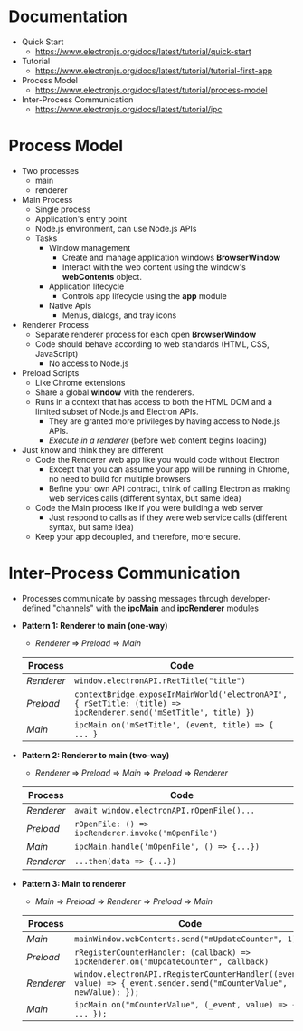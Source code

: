 # Documentation

-   Quick Start
    -   https://www.electronjs.org/docs/latest/tutorial/quick-start
-   Tutorial
    -   https://www.electronjs.org/docs/latest/tutorial/tutorial-first-app
-   Process Model
    -   https://www.electronjs.org/docs/latest/tutorial/process-model
-   Inter-Process Communication
    -   https://www.electronjs.org/docs/latest/tutorial/ipc

# Process Model

-   Two processes
    -   main
    -   renderer
-   Main Process
    -   Single process
    -   Application's entry point
    -   Node.js environment, can use Node.js APIs
    -   Tasks
        -   Window management
            -   Create and manage application windows **BrowserWindow**
            -   Interact with the web content using the window's **webContents** object.
        -   Application lifecycle
            -   Controls app lifecycle using the **app** module
        -   Native Apis
            -   Menus, dialogs, and tray icons
-   Renderer Process
    -   Separate renderer process for each open **BrowserWindow**
    -   Code should behave according to web standards (HTML, CSS, JavaScript)
        -   No access to Node.js
-   Preload Scripts
    -   Like Chrome extensions
    -   Share a global **window** with the renderers.
    -   Runs in a context that has access to both the HTML DOM and a limited subset of Node.js and Electron APIs.
        -   They are granted more privileges by having access to Node.js APIs.
        -   _Execute in a renderer_ (before web content begins loading)
-   Just know and think they are different
    -   Code the Renderer web app like you would code without Electron
        -   Except that you can assume your app will be running in Chrome, no need to build for multiple browsers
        -   Befine your own API contract, think of calling Electron as making web services calls (different syntax, but same idea)
    -   Code the Main process like if you were building a web server
        -   Just respond to calls as if they were web service calls (different syntax, but same idea)
    -   Keep your app decoupled, and therefore, more secure.

# Inter-Process Communication

-   Processes communicate by passing messages through developer-defined "channels" with the **ipcMain** and **ipcRenderer** modules
-   **Pattern 1: Renderer to main (one-way)**

    -   _Renderer_ => _Preload_ => _Main_

    | Process    | Code                                                                                                             |
    | ---------- | ---------------------------------------------------------------------------------------------------------------- |
    | _Renderer_ | `window.electronAPI.rRetTitle("title")`                                                                          |
    | _Preload_  | `contextBridge.exposeInMainWorld('electronAPI', { rSetTitle: (title) => ipcRenderer.send('mSetTitle', title) })` |
    | _Main_     | `ipcMain.on('mSetTitle', (event, title) => { ... }`                                                              |

-   **Pattern 2: Renderer to main (two-way)**

    -   _Renderer_ => _Preload_ => _Main_ => _Preload_ => _Renderer_

    | Process    | Code                                               |
    | ---------- | -------------------------------------------------- |
    | _Renderer_ | `await window.electronAPI.rOpenFile()...`          |
    | _Preload_  | `rOpenFile: () => ipcRenderer.invoke('mOpenFile')` |
    | _Main_     | `ipcMain.handle('mOpenFile', () => {...})`         |
    | _Renderer_ | `...then(data => {...})`                           |

-   **Pattern 3: Main to renderer**

    -   _Main_ => _Preload_ => _Renderer_ => _Preload_ => _Main_

    | Process    | Code                                                                                                               |
    | ---------- | ------------------------------------------------------------------------------------------------------------------ |
    | _Main_     | `mainWindow.webContents.send("mUpdateCounter", 1)`                                                                 |
    | _Preload_  | `rRegisterCounterHandler: (callback) => ipcRenderer.on("mUpdateCounter", callback)`                                |
    | _Renderer_ | `window.electronAPI.rRegisterCounterHandler((event, value) => { event.sender.send("mCounterValue", newValue); });` |
    | _Main_     | `ipcMain.on("mCounterValue", (_event, value) => { ... });`                                                         |
